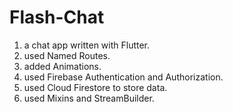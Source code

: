 # Flash-Chat

1. a chat app written with Flutter.
2. used Named Routes.
3. added Animations.
4. used Firebase Authentication and Authorization.
5. used Cloud Firestore to store data.
6. used Mixins and StreamBuilder.
